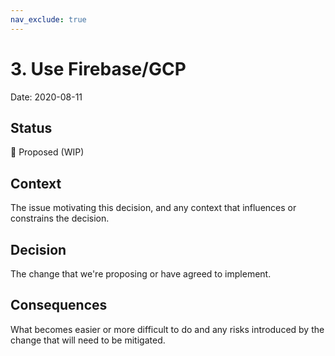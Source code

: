 ```yaml
---
nav_exclude: true
---
```

# 3. Use Firebase/GCP

Date: 2020-08-11

## Status

🤔 Proposed (WIP)

## Context

The issue motivating this decision, and any context that influences or constrains the decision.

## Decision

The change that we're proposing or have agreed to implement.

## Consequences

What becomes easier or more difficult to do and any risks introduced by the change that will need to be mitigated.
